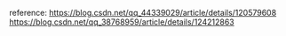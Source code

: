 reference:
https://blog.csdn.net/qq_44339029/article/details/120579608
https://blog.csdn.net/qq_38768959/article/details/124212863
